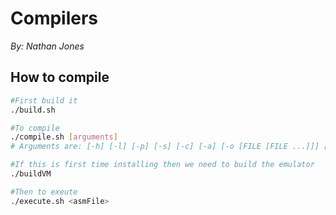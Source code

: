 # Compilers
_By: Nathan Jones_
## How to compile
```bash
#First build it
./build.sh 
```

```bash
#To compile
./compile.sh [arguments]
# Arguments are: [-h] [-l] [-p] [-s] [-c] [-a] [-o [FILE [FILE ...]]] [-i [KXI [KXI ...]]]
```

```bash
#If this is first time installing then we need to build the emulator
./buildVM
```


```bash
#Then to exeute
./execute.sh <asmFile>
```